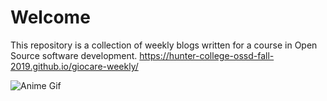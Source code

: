 # Welcome 

This repository is a collection of weekly blogs written for a course in Open Source software development.
https://hunter-college-ossd-fall-2019.github.io/giocare-weekly/

![Anime Gif](https://i.pinimg.com/originals/97/5d/a0/975da0e8a0a67cb65fa3bbbae10c05de.gif)
